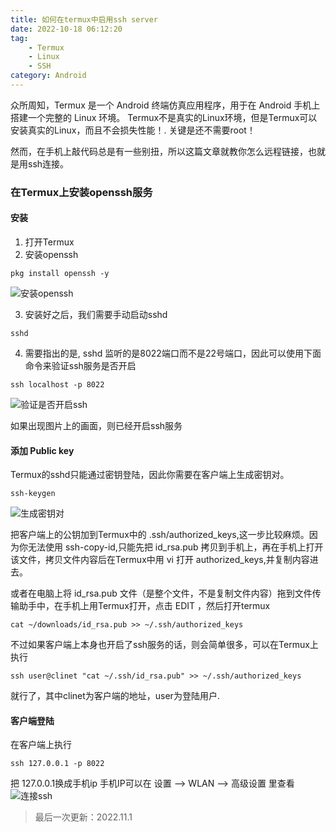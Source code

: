 ```yaml
---
title: 如何在termux中启用ssh server
date: 2022-10-18 06:12:20
tag: 
    - Termux
    - Linux
    - SSH
category: Android
---
```


众所周知，Termux 是一个 Android 终端仿真应用程序，用于在 Android 手机上搭建一个完整的 Linux 环境。 Termux不是真实的Linux环境，但是Termux可以安装真实的Linux，而且不会损失性能！. 关键是还不需要root！

然而，在手机上敲代码总是有一些别扭，所以这篇文章就教你怎么远程链接，也就是用ssh连接。


<!-- more -->

### 在Termux上安装openssh服务
#### 安装
1. 打开Termux
2. 安装openssh
```
pkg install openssh -y
```
![安装openssh](https://img-blog.csdnimg.cn/cdfb47c592714037a7a96741c49068c9.jpeg#pic_center)

3. 安装好之后，我们需要手动启动sshd
```
sshd
```

4. 需要指出的是, sshd 监听的是8022端口而不是22号端口，因此可以使用下面命令来验证ssh服务是否开启
```
ssh localhost -p 8022
```
![验证是否开启ssh](https://img-blog.csdnimg.cn/3a636d540b1347b282ebe5a0fba46198.jpeg#pic_center)

如果出现图片上的画面，则已经开启ssh服务

#### 添加 Public key
Termux的sshd只能通过密钥登陆，因此你需要在客户端上生成密钥对。
```
ssh-keygen
```
![生成密钥对](https://img-blog.csdnimg.cn/b982f41850594cfc988f135f161c4ea8.png#pic_center)

把客户端上的公钥加到Termux中的 .ssh/authorized_keys,这一步比较麻烦。因为你无法使用 ssh-copy-id,只能先把 id_rsa.pub 拷贝到手机上，再在手机上打开该文件，拷贝文件内容后在Termux中用 vi 打开 authorized_keys,并复制内容进去。

或者在电脑上将 id_rsa.pub 文件（是整个文件，不是复制文件内容）拖到文件传输助手中，在手机上用Termux打开，点击 EDIT ，然后打开termux
```
cat ~/downloads/id_rsa.pub >> ~/.ssh/authorized_keys
```

不过如果客户端上本身也开启了ssh服务的话，则会简单很多，可以在Termux上执行
```
ssh user@clinet "cat ~/.ssh/id_rsa.pub" >> ~/.ssh/authorized_keys
```
就行了，其中clinet为客户端的地址，user为登陆用户.

#### 客户端登陆
在客户端上执行
```
ssh 127.0.0.1 -p 8022
```
把 127.0.0.1换成手机ip
手机IP可以在 设置 --> WLAN --> 高级设置 里查看
![连接ssh](https://img-blog.csdnimg.cn/082979f3d67b4da29c440b8fbaaf7d52.png#pic_center)

> 最后一次更新：2022.11.1

<Share colorful />
